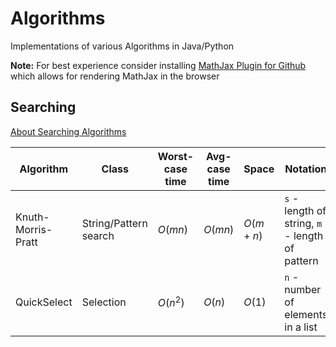 # Algorithms
Implementations of various Algorithms in Java/Python

**Note:** For best experience consider installing [MathJax Plugin for Github](https://chrome.google.com/webstore/detail/mathjax-plugin-for-github/ioemnmodlmafdkllaclgeombjnmnbima?hl=en) 
which allows for rendering MathJax in the browser

## Searching
[About Searching Algorithms](Searching)

| Algorithm | Class | Worst-case time | Avg-case time | Space | Notation | Assumptions/Use-case |  
| -- | -- | -- |  -- | -- | -- |  -- |
| Knuth-Morris-Pratt | String/Pattern search | $O(mn)$ | $O(mn)$ | $O(m + n)$ | `s` - length of string, `m` - length of pattern | Pattern `p` has repeated substrings
| QuickSelect | Selection | $O(n^2)$ | $O(n)$ | $O(1)$ | `n` - number of elements in a list | Find `k`th smallest element/Find `k` smallest elements
